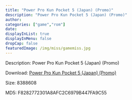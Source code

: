 ```yaml
---
title: "Power Pro Kun Pocket 5 (Japan) (Promo)"
description: "Power Pro Kun Pocket 5 (Japan) (Promo)"
author: 
categories: ["game","rom"]
date: 
displayInList: true
displayInMenu: false
dropCap: false
featuredImage: /img/miss/gamemiss.jpg
---
```


Description: Power Pro Kun Pocket 5 (Japan) (Promo)

Download: <a style="text-decoration:underline;" href="https://mega.nz/#!nTJSXIiS!Gr7AmN77Hu6XzPLIZhWEZ-HUqt7GaffraZxIiCg9MnU" target = "_blank" rel = "nofollow" > Power Pro Kun Pocket 5 (Japan) (Promo)</a>

Size: 8388608

MD5: F8282772301A8AFC2C6979B447FA9C55

